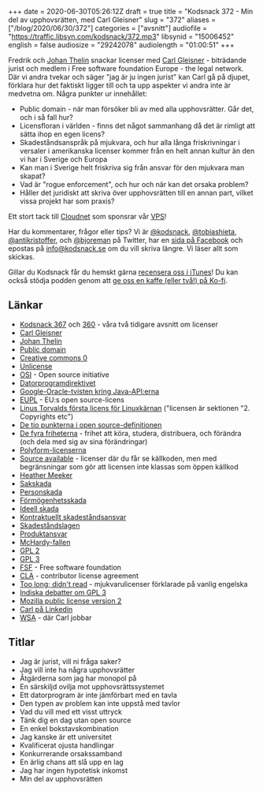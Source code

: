 +++
date = 2020-06-30T05:26:12Z
draft = true
title = "Kodsnack 372 - Min del av upphovsrätten, med Carl Gleisner"
slug = "372"
aliases = ["/blog/2020/06/30/372"]
categories = ["avsnitt"]
audiofile = "https://traffic.libsyn.com/kodsnack/372.mp3"
libsynid = "15006452"
english = false
audiosize = "29242078"
audiolength = "01:00:51" 
+++

Fredrik och [Johan Thelin](http://www.thelins.se/johan/blog/) snackar licenser med [Carl Gleisner](https://www.wsa.se/medarbetare/carl-gleisner/) - biträdande jurist och medlem i Free software foundation Europe - the legal network. Där vi andra tvekar och säger "jag är ju ingen jurist" kan Carl gå på djupet, förklara hur det faktiskt ligger till och ta upp aspekter vi andra inte är medvetna om. Några punkter ur innehållet:

* Public domain - när man försöker bli av med alla upphovsrätter. Går det, och i så fall hur?
* Licensfloran i världen - finns det något sammanhang då det är rimligt att sätta ihop en egen licens?
* Skadeståndsanspråk på mjukvara, och hur alla långa friskrivningar i versaler i amerikanska licenser kommer från en helt annan kultur än den vi har i Sverige och Europa
* Kan man i Sverige helt friskriva sig från ansvar för den mjukvara man skapat?
* Vad är "rogue enforcement", och hur och när kan det orsaka problem?
* Håller det juridiskt att skriva över upphovsrätten till en annan part, vilket vissa projekt har som praxis?

Ett stort tack till [Cloudnet](http://www.cloudnet.se) som sponsrar vår [VPS](http://en.wikipedia.org/wiki/Virtual_private_server)!

Har du kommentarer, frågor eller tips? Vi är [@kodsnack](https://www.twitter.com/kodsnack), [@tobiashieta](https://www.twitter.com/tobiashieta), [@antikristoffer](https://www.twitter.com/antikristoffer), och [@bjoreman](https://www.twitter.com/bjoreman) på Twitter, har en [sida på Facebook](https://www.facebook.com/kodsnack) och epostas på [info@kodsnack.se](mailto:info@kodsnack.se) om du vill skriva längre. Vi läser allt som skickas.

Gillar du Kodsnack får du hemskt gärna [recensera oss i iTunes](http://itunes.apple.com/se/podcast/kodsnack/id561631498?l=en)! Du kan också stödja podden genom att <a href="https://ko-fi.com/kodsnack" rel="payment">ge oss en kaffe (eller två!) på Ko-fi</a>.

## Länkar ##
* [Kodsnack 367](https://kodsnack.se/367/) och [360](https://kodsnack.se/360/) - våra två tidigare avsnitt om licenser
* [Carl Gleisner](https://www.wsa.se/medarbetare/carl-gleisner/)
* [Johan Thelin](http://www.thelins.se/johan/blog/)
* [Public domain](https://en.wikipedia.org/wiki/Public_domain)
* [Creative commons 0](https://creativecommons.org/publicdomain/zero/1.0/deed.en)
* [Unlicense](https://en.wikipedia.org/wiki/Unlicense)
* [OSI](https://opensource.org/) - Open source initiative
* [Datorprogramdirektivet](https://eur-lex.europa.eu/legal-content/SV/ALL/?uri=CELEX%3A32009L0024)
* [Google-Oracle-tvisten kring Java-API:erna](https://en.wikipedia.org/wiki/Google_v._Oracle_America)
* [EUPL](https://en.wikipedia.org/wiki/European_Union_Public_Licence) - EU:s open source-licens
* [Linus Torvalds första licens för Linuxkärnan](https://mirrors.edge.kernel.org/pub/linux/kernel/Historic/old-versions/RELNOTES-0.01) ("licensen är sektionen  "2. Copyrights etc")
* [De tio punkterna i open source-definitionen](https://opensource.org/osd)
* [De fyra friheterna](https://www.gnu.org/philosophy/free-sw.html) - frihet att köra, studera, distribuera, och förändra (och dela med sig av sina förändringar)
* [Polyform-licenserna](https://github.com/polyformproject/polyform-licenses)
* [Source available](https://en.wikipedia.org/wiki/Source-available_software) - licenser där du får se källkoden, men med begränsningar som gör att licensen inte klassas som öppen källkod
* [Heather Meeker](https://heathermeeker.com/about-me/)
* [Sakskada](https://sv.wikipedia.org/wiki/Sakskada)
* [Personskada](https://lagen.nu/begrepp/Personskada)
* [Förmögenhetsskada](https://sv.wikipedia.org/wiki/Allm%C3%A4n_f%C3%B6rm%C3%B6genhetsskada)
* [Ideell skada](https://lagen.nu/begrepp/Ideell_skada)
* [Kontraktuellt skadeståndsansvar](https://zacharias.se/oaktsamhet-som-forutsattning-kontraktuellt-skadestandsansvar/)
* [Skadeståndslagen](https://lagen.nu/1972:207)
* [Produktansvar](https://sv.wikipedia.org/wiki/Produktansvar)
* [McHardy-fallen](https://opensource.com/article/17/8/patrick-mchardy-and-copyright-profiteering)
* [GPL 2](https://en.wikipedia.org/wiki/GNU_General_Public_License#Version_2)
* [GPL 3](https://en.wikipedia.org/wiki/GNU_General_Public_License#Version_3)
* [FSF](https://www.fsf.org/) - Free software foundation
* [CLA](https://en.wikipedia.org/wiki/Contributor_License_Agreement) - contributor license agreement
* [Too long; didn't read](https://tldrlegal.com/) - mjukvarulicenser förklarade på vanlig engelska
* [Indiska debatter om GPL 3](https://fsfe.org/campaigns/gplv3/bangalore-rms-transcript#mechanically-defining-infringement)
* [Mozilla public license version 2](https://www.mozilla.org/en-US/MPL/2.0/)
* [Carl på Linkedin](https://www.linkedin.com/in/carlgleisner/)
* [WSA](https://www.wsa.se/) - där Carl jobbar

## Titlar ##
* Jag är jurist, vill ni fråga saker?
* Jag vill inte ha några upphovsrätter
* Åtgärderna som jag har monopol på
* En särskiljd ovilja mot upphovsrättssystemet
* Ett datorprogram är inte jämförbart med en tavla
* Den typen av problem kan inte uppstå med tavlor
* Vad du vill med ett visst uttryck
* Tänk dig en dag utan open source
* En enkel bokstavskombination
* Jag kanske är ett universitet
* Kvalificerat ojusta handlingar
* Konkurrerande orsakssamband
* En ärlig chans att slå upp en lag
* Jag har ingen hypotetisk inkomst
* Min del av upphovsrätten